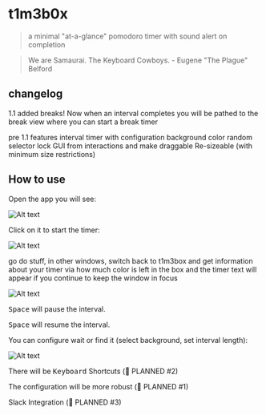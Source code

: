 
# t1m3b0x
> a minimal "at-a-glance" pomodoro timer with sound alert on completion

> We are Samaurai. The Keyboard Cowboys. - Eugene "The Plague" Belford

## changelog

1.1
added breaks! Now when an interval completes you will be pathed to the break view where you can start a break timer

pre 1.1 features
interval timer with configuration
background color random selector
lock GUI from interactions and make draggable
Re-sizeable (with minimum size restrictions)

## How to use
Open the app you will see:

![Alt text](docs/pomodoro_ex_001.gif?raw=true "Start the Application")

Click on it to start the timer:

![Alt text](docs/pomodoro_ex_002.gif?raw=true "Click to start the timer")

go do stuff, in other windows, switch back to t1m3box and get information about your timer via how much color is left in the box and the timer text will appear if you continue to keep the window in focus

![Alt text](docs/pomodoro_ex_003.gif?raw=true "...Time doesn't wait for me... - Dillinger Four, 'Gainsville'")

<kbd>Space</kbd> will pause the interval.

<kbd>Space</kbd> will resume the interval.

You can configure wait or find it (select background, set interval length):

![Alt text](docs/pomodoro_ex_004.gif?raw=true "configuration demonstration")

There will be <kbd>Keyboard</kbd> Shortcuts (🚧 PLANNED #2)

The configuration will be more robust (🚧 PLANNED #1)

Slack Integration (🚧 PLANNED #3)
